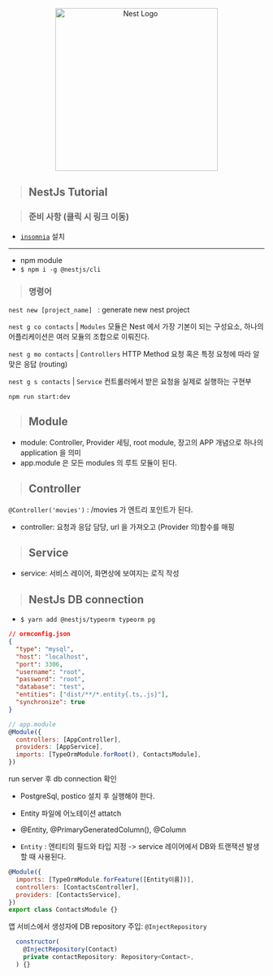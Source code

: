 <p align="center">
  <a href="http://nestjs.com/" target="blank"><img src="https://nestjs.com/img/logo_text.svg" width="320" alt="Nest Logo" /></a>
</p>

[circleci-image]: https://img.shields.io/circleci/build/github/nestjs/nest/master?token=abc123def456
[circleci-url]: https://circleci.com/gh/nestjs/nest
> ## NestJs Tutorial

> ### 준비 사항 (클릭 시 링크 이동)

- [`insomnia`](https://insomnia.rest/pricing) 설치

<hr/>

- npm module
- `$ npm i -g @nestjs/cli`  

> ### 명령어 

`nest new [project_name] ` : generate new nest project

`nest g co contacts` |
`Modules`  모듈은 Nest 에서 가장 기본이 되는 구성요소, 하나의 어플리케이션은 여러 모듈의 조합으로 이뤄진다.

`nest g mo contacts` |
`Controllers`  HTTP Method 요청 혹은 특정 요청에 따라 알맞은 응답 (routing)

`nest g s contacts` |
`Service` 컨트롤러에서 받은 요청을 실제로 실행하는 구현부


`npm run start:dev`

> ## Module

- module: Controller, Provider 세팅, root module, 장고의 APP 개념으로 하나의 application 을 의미
- app.module 은 모든 modules 의 루트 모듈이 된다.

> ## Controller

`@Controller('movies')` : /movies 가 엔트리 포인트가 된다.
- controller: 요청과 응답 담당, url 을 가져오고 (Provider 의)함수를 매핑

> ## Service

- service: 서비스 레이어, 화면상에 보여지는 로직 작성


> ## NestJs DB connection

- `$ yarn add @nestjs/typeorm typeorm pg`

````json
// ormconfig.json 
{
  "type": "mysql",
  "host": "localhost",
  "port": 3306,
  "username": "root",
  "password": "root",
  "database": "test",
  "entities": ["dist/**/*.entity{.ts,.js}"],
  "synchronize": true
}
````

```javascript
// app.module
@Module({
  controllers: [AppController],
  providers: [AppService],
  imports: [TypeOrmModule.forRoot(), ContactsModule],
})
```
run server 후 db connection 확인
- PostgreSql, postico 설치 후 실행해야 한다.



- Entity 파일에 어노테이션 attatch
- @Entity, @PrimaryGeneratedColumn(), @Column
- `Entity` : 엔티티의 필드와 타입 지정 -> service 레이어에서 DB와 트랜잭션 발생할 때 사용된다.


````javascript
@Module({
  imports: [TypeOrmModule.forFeature([Entity이름])],
  controllers: [ContactsController],
  providers: [ContactsService],
})
export class ContactsModule {}
````


앱 서비스에서 생성자에 DB repository 주입: `@InjectRepository`

```javascript
  constructor(
    @InjectRepository(Contact)
    private contactRepository: Repository<Contact>,
  ) {}
```
